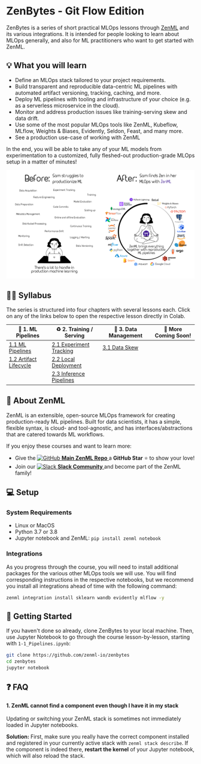 # ZenBytes - Git Flow Edition

ZenBytes is a series of short practical MLOps lessons through [ZenML](https://github.com/zenml-io/zenml) and its various integrations. It is intended for people looking to learn about MLOps generally, and also for ML practitioners who want to get started with ZenML.

## :bulb: What you will learn
- Define an MLOps stack tailored to your project requirements.
- Build transparent and reproducible data-centric ML pipelines with automated artifact versioning, tracking, caching, and more.
- Deploy ML pipelines with tooling and infrastructure of your choice (e.g. as a serverless microservice in the cloud).
- Monitor and address production issues like training-serving skew and data drift.
- Use some of the most popular MLOps tools like ZenML, Kubeflow, MLflow, Weights & Biases, Evidently, Seldon, Feast, and many more.
- See a production use-case of working with ZenML

In the end, you will be able to take any of your ML models from experimentation to a customized, fully fleshed-out production-grade MLOps setup in a matter of minutes!

<div align="center">
<img src="_assets/sam.png" alt="Sam"/>
</div>

## :teacher: Syllabus

The series is structured into four chapters with several lessons each. Click on any of the links below to open the respective lesson directly in Colab.

| :dango: 1. ML Pipelines        | :recycle: 2. Training / Serving   | :file_folder: 3. Data Management  | :rocket: More Coming Soon! |
|------------------------|-------------------------|---------------------|------------------------|
| [1.1 ML Pipelines](https://colab.research.google.com/github/zenml-io/zenbytes/blob/main/1-1_Pipelines.ipynb)       | [2.1 Experiment Tracking](https://colab.research.google.com/github/zenml-io/zenbytes/blob/main/2-1_Experiment_Tracking.ipynb) | [3.1 Data Skew](https://colab.research.google.com/github/zenml-io/zenbytes/blob/main/3-1_Data_Skew.ipynb) |    |
| [1.2 Artifact Lifecycle](https://colab.research.google.com/github/zenml-io/zenbytes/blob/main/1-2_Artifact_Lineage.ipynb) | [2.2 Local Deployment](https://colab.research.google.com/github/zenml-io/zenbytes/blob/main/2-2_Local_Deployment.ipynb)    |                     |                        |
|                        | [2.3 Inference Pipelines](https://colab.research.google.com/github/zenml-io/zenbytes/blob/main/2-3_Inference_Pipelines.ipynb) |                     |                        |

<!--
### Syllabus Details:

- Chapter 1: ML Pipelines and Stacks
    - Lesson 1.1: ML Pipelines with ZenML
    - Lesson 1.2: Artifact Versioning, Tracking, and Caching
    - (Coming Soon: Choosing the Right Tools for your MLOps Stack)
- Chapter 2: Training, Deployment, and Serving
    - Lesson 2.1: Experiment Tracking with MLflow / W&B
    - Lesson 2.2: Local Deployment with MLflow
    - Lesson 2.3: Inference Pipelines
- Chapter 3: Data Management
    - Lesson 3.1: Data Drift Detection with Evidently / Whylabs
    - (Coming Soon: Data Validation with DeepChecks / Great Expectations)
     (Coming Soon: Feature Stores with Feast)
- Chapter 4: Advanced Deployment
    - Lesson 4.1: Scalable Cloud Deployment with Seldon & Kubeflow on AWS
    - (Coming Soon: Scalable Local Deployment with Seldon & Kubeflow)
- Chapter 5: Full Examples
    - (Lesson 5.1: Zero to Hero with ZenML - from Experimentation to Production-Grade MLOps)
    - (Lesson 5.2: More Examples - zenml example run and ZenFiles)
- (unused)
    - (Materializers & skipping them)
    - (Lesson 3: Defining MLOps Stacks with ZenML? -> Profiles, Repos)
    - (Lesson 3.6: Running ZenML Steps on Specialized Hardware)
    - Lesson 3.5: Continuous Deployment based on Data Drift Triggers
- (missing functionality)
    - Model Registries
    - Explainability Tools
    - Model CI/CD
    - AutoML
-->

## :pray: About ZenML
ZenML is an extensible, open-source MLOps framework for creating production-ready ML pipelines. Built for data scientists, it has a simple, flexible syntax, is cloud- and tool-agnostic, and has interfaces/abstractions that are catered towards ML workflows.

If you enjoy these courses and want to learn more:
- Give the <a href="https://github.com/zenml-io/zenml/stargazers" target="_blank">
    <img width="25" src="https://cdn.iconscout.com/icon/free/png-256/github-153-675523.png" alt="GitHub"/>
    <b>Main ZenML Repo</b>
</a> a <b>GitHub Star</b> :star: to show your love!
- Join our <a href="https://zenml.io/slack-invite" target="_blank">
    <img width="25" src="https://cdn3.iconfinder.com/data/icons/logos-and-brands-adobe/512/306_Slack-512.png" alt="Slack"/>
    <b>Slack Community</b> 
</a> and become part of the ZenML family!

## :computer: Setup
### System Requirements

- Linux or MacOS
- Python 3.7 or 3.8
- Jupyter notebook and ZenML: `pip install zenml notebook`

### Integrations

As you progress through the course, you will need to install additional
packages for the various other MLOps tools we will use.
You will find corresponding instructions in the respective notebooks,
but we recommend you install all integrations ahead of time with the
following command:

```bash
zenml integration install sklearn wandb evidently mlflow -y
```

## :rocket: Getting Started

If you haven't done so already, clone ZenBytes to your local machine. 
Then, use Jupyter Notebook to go through the course lesson-by-lesson, starting 
with `1-1_Pipelines.ipynb`:

```bash
git clone https://github.com/zenml-io/zenbytes
cd zenbytes
jupyter notebook
```

## :question: FAQ


#### 1. ZenML cannot find a component even though I have it in my stack
Updating or switching your ZenML stack is sometimes not immediately 
loaded in Jupyter notebooks.

**Solution:** First, make sure you really have the correct component installed
and registered in your currently active stack with `zenml stack describe`.
If the component is indeed there, **restart the kernel** of your Jupyter notebook,
which will also reload the stack.
